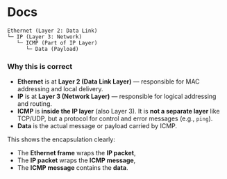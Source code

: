 # Docs

```
Ethernet (Layer 2: Data Link)
└─ IP (Layer 3: Network)
   └─ ICMP (Part of IP Layer)
      └─ Data (Payload)
```

### **Why this is correct**

* **Ethernet** is at **Layer 2 (Data Link Layer)** — responsible for MAC addressing and local delivery.
* **IP** is at **Layer 3 (Network Layer)** — responsible for logical addressing and routing.
* **ICMP** is **inside the IP layer** (also Layer 3).
  It is **not a separate layer** like TCP/UDP, but a protocol for control and error messages (e.g., `ping`).
* **Data** is the actual message or payload carried by ICMP.

This shows the encapsulation clearly:

* The **Ethernet frame** wraps the **IP packet**,
* The **IP packet** wraps the **ICMP message**,
* The **ICMP message** contains the **data**.
